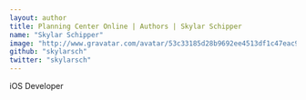 ```yaml
---
layout: author
title: Planning Center Online | Authors | Skylar Schipper
name: "Skylar Schipper"
image: "http://www.gravatar.com/avatar/53c33185d28b9692ee4513df1c47eac9"
github: "skylarsch"
twitter: "skylarsch"
---
```


iOS Developer

